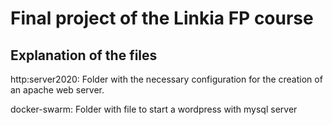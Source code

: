 # Final project of the Linkia FP course

## Explanation of the files

http:server2020: Folder with the necessary configuration for the creation of an apache web server.

docker-swarm: Folder with file to start a wordpress with mysql server

